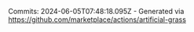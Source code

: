 Commits: 2024-06-05T07:48:18.095Z - Generated via https://github.com/marketplace/actions/artificial-grass
<br>
